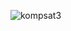 ![kompsat3](https://github.com/SuperCuteRnRn/test/assets/77059151/f9ddfbbe-fd4a-4724-8082-ccd88565fc00)
